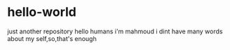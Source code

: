 # hello-world
just another repository
hello humans
i'm mahmoud
i dint have many words about my self,so,that's enough
